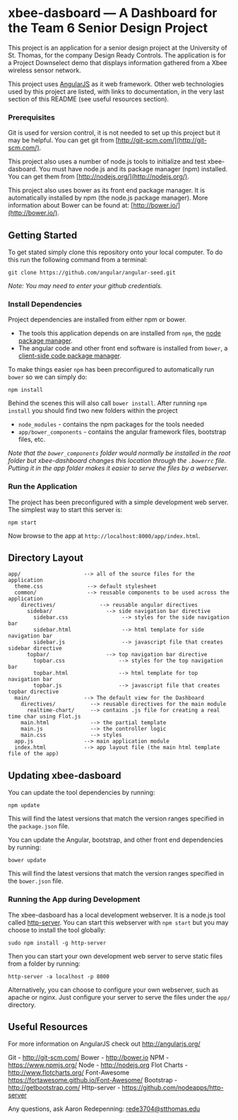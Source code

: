 # xbee-dasboard — A Dashboard for the Team 6 Senior Design Project

This project is an application for a senior design project at the University of St. Thomas, for
the company Design Ready Controls. The application is for a Project Downselect demo that displays
information gathered from a Xbee wireless sensor network.

This project uses [AngularJS](http://angularjs.org/) as it web framework. Other web technologies used
by this project are listed, with links to documentation, in the very last section of this README (see
useful resources section).

### Prerequisites

Git is used for version control, it is not needed to set up this project but it may be helpful.
You can get git from
[http://git-scm.com/](http://git-scm.com/).

This project also uses a number of node.js tools to initialize and test xbee-dasboard.
You must have node.js and its package manager (npm) installed.  You can get them from [http://nodejs.org/](http://nodejs.org/).

This project also uses bower as its front end package manager. It is automatically installed by
npm (the node.js package manager). More information about Bower can be found at:
[http://bower.io/](http://bower.io/).

## Getting Started

To get stated simply clone this repository onto your local computer. To do this run the following
command from a terminal:

```
git clone https://github.com/angular/angular-seed.git
```

*Note: You may need to enter your github credentials.*


### Install Dependencies

Project dependencies are installed from either npm or bower.

* The tools this application depends on are installed from `npm`, the [node package manager][npm].
* The angular code and other front end software is installed from `bower`, a
[client-side code package manager][bower].

To make things easier `npm`  has been preconfigured to automatically run `bower` so we can simply do:

```
npm install
```

Behind the scenes this will also call `bower install`.  After running `npm install` you should find
two new folders within the project

* `node_modules` - contains the npm packages for the tools needed
* `app/bower_components` - contains the angular framework files, bootstrap files, etc.

*Note that the `bower_components` folder would normally be installed in the root folder but
xbee-dashboard changes this location through the `.bowerrc` file.  Putting it in the app folder makes
it easier to serve the files by a webserver.*

### Run the Application

The project has been preconfigured with a simple development web server.  The simplest way to start
this server is:

```
npm start
```

Now browse to the app at `http://localhost:8000/app/index.html`.



## Directory Layout

```
app/                    --> all of the source files for the application
  theme.css              --> default stylesheet
  common/                --> reusable components to be used across the application
    directives/              --> reusable angular directives
      sidebar/                 --> side navigation bar directive
        sidebar.css                 --> styles for the side navigation bar
        sidebar.html                --> html template for side navigation bar
        sidebar.js                  --> javascript file that creates sidebar directive
      topbar/                  --> top navigation bar directive
        topbar.css                 --> styles for the top navigation bar
        topbar.html                --> html template for top navigation bar
        topbar.js                  --> javascript file that creates topbar directive
  main/                 --> The default view for the Dashboard
    directives/           --> reusable directives for the main module
      realtime-chart/     --> contains .js file for creating a real time char using Flot.js
    main.html             --> the partial template
    main.js               --> the controller logic
    main.css              --> styles
  app.js                --> main application module
  index.html            --> app layout file (the main html template file of the app)
```


## Updating xbee-dasboard

You can update the tool dependencies by running:

```
npm update
```

This will find the latest versions that match the version ranges specified in the `package.json` file.

You can update the Angular, bootstrap, and other front end dependencies by running:

```
bower update
```

This will find the latest versions that match the version ranges specified in the `bower.json` file.



### Running the App during Development

The xbee-dasboard has a local development webserver.  It is a node.js
tool called [http-server][http-server].  You can start this webserver with `npm start` but you may choose to
install the tool globally:

```
sudo npm install -g http-server
```

Then you can start your own development web server to serve static files from a folder by
running:

```
http-server -a localhost -p 8000
```

Alternatively, you can choose to configure your own webserver, such as apache or nginx. Just
configure your server to serve the files under the `app/` directory.


## Useful Resources

For more information on AngularJS check out http://angularjs.org/

Git - http://git-scm.com/
Bower - http://bower.io
NPM - https://www.npmjs.org/
Node - http://nodejs.org
Flot Charts - http://www.flotcharts.org/
Font-Awesome https://fortawesome.github.io/Font-Awesome/
Bootstrap - http://getbootstrap.com/
Http-server - https://github.com/nodeapps/http-server

[git]: http://git-scm.com/
[bower]: http://bower.io
[npm]: https://www.npmjs.org/
[node]: http://nodejs.org
[flot]: http://www.flotcharts.org/
[font awesome]: https://fortawesome.github.io/Font-Awesome/
[bootstrap]: http://getbootstrap.com/
[http-server]: https://github.com/nodeapps/http-server

Any questions, ask Aaron Redepenning: rede3704@stthomas.edu
